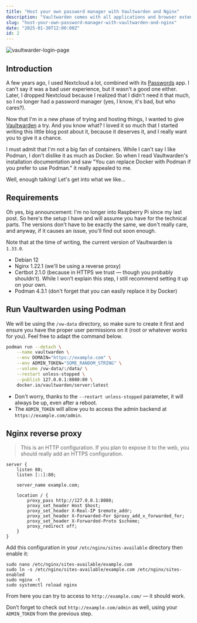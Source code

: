 ```yaml
---
title: "Host your own password manager with Vaultwarden and Nginx"
description: "Vaultwarden comes with all applications and browser extensions you need, it's simple to install, so why not just using it?"
slug: "host-your-own-password-manager-with-vaultwarden-and-nginx"
date: "2025-01-30T12:00:00Z"
id: 2
---
```


![vaultwarder-login-page](/static/images/vaultwarder-login-page.png)

## Introduction

A few years ago, I used Nextcloud a lot, combined with its [Passwords](https://apps.nextcloud.com/apps/passwords) app. I can't say it was a bad user experience, but it wasn't a good one either. Later, I dropped Nextcloud because I realized that I didn't need it that much, so I no longer had a password manager (yes, I know, it's bad, but who cares?).

Now that I'm in a new phase of trying and hosting things, I wanted to give [Vaultwarden](https://github.com/dani-garcia/vaultwarden) a try. And you know what? I loved it so much that I started writing this little blog post about it, because it deserves it, and I really want you to give it a chance.

I must admit that I'm not a big fan of containers. While I can't say I like Podman, I don't dislike it as much as Docker. So when I read Vaultwarden's installation documentation and saw "You can replace Docker with Podman if you prefer to use Podman." it really appealed to me.

Well, enough talking! Let's get into what we like...

## Requirements

Oh yes, big announcement: I'm no longer into Raspberry Pi since my last post. So here's the setup I have and will assume you have for the technical parts. The versions don't have to be exactly the same, we don't really care, and anyway, if it causes an issue, you'll find out soon enough.

Note that at the time of writing, the current version of Vaultwarden is `1.33.0`.

- Debian 12
- Nginx 1.22.1 (we'll be using a reverse proxy)
- Certbot 2.1.0 (because in HTTPS we trust — though you probably shouldn't). While I won’t explain this step, I still recommend setting it up on your own.
- Podman 4.3.1 (don't forget that you can easily replace it by Docker)

## Run Vaultwarden using Podman

We will be using the `/vw-data` directory, so make sure to create it first and ensure you have the proper user permissions on it (root or whatever works for you). Feel free to adapt the command below.

```bash
podman run --detach \
    --name vaultwarden \
    --env DOMAIN="https://example.com" \
    --env ADMIN_TOKEN="SOME_RANDOM_STRING" \
    --volume /vw-data/:/data/ \
    --restart unless-stopped \
    --publish 127.0.0.1:8080:80 \
    docker.io/vaultwarden/server:latest
```

- Don't worry, thanks to the `--restart unless-stopped` parameter, it will always be up, even after a reboot.
- The `ADMIN_TOKEN` will allow you to access the admin backend at `https://example.com/admin`.

## Nginx reverse proxy

> This is an HTTP configuration. If you plan to expose it to the web, you should really add an HTTPS configuration.

```
server {
    listen 80;
    listen [::]:80;
    
    server_name example.com;

    location / {
        proxy_pass http://127.0.0.1:8080;
        proxy_set_header Host $host;
        proxy_set_header X-Real-IP $remote_addr;
        proxy_set_header X-Forwarded-For $proxy_add_x_forwarded_for;
        proxy_set_header X-Forwarded-Proto $scheme;
        proxy_redirect off;
    }
}
```

Add this configuration in your `/etc/nginx/sites-available` directory then enable it:

```
sudo nano /etc/nginx/sites-available/example.com
sudo ln -s /etc/nginx/sites-available/example.com /etc/nginx/sites-enabled
sudo nginx -t
sudo systemctl reload nginx
```

From here you can try to access to `http://example.com/` — it should work.

Don’t forget to check out `http://example.com/admin` as well, using your `ADMIN_TOKEN` from the previous step.
